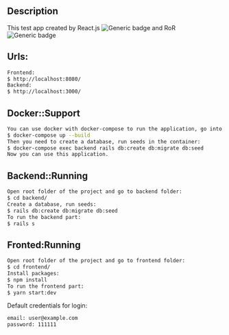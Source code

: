 ## Description

This test app created by React.js ![Generic badge](https://img.shields.io/badge/react.js-16.13.1-green) and RoR ![Generic badge](https://img.shields.io/badge/ror-5.2.4-green)

## Urls:
```bash
Frontend:
$ http://localhost:8080/
Backend:
$ http://localhost:3000/
```

## Docker::Support
```bash
You can use docker with docker-compose to run the application, go into root folder with the project and write:
$ docker-compose up --build
Then you need to create a database, run seeds in the container:
$ docker-compose exec backend rails db:create db:migrate db:seed
Now you can use this application.
```

## Backend::Running

```bash
Open root folder of the project and go to backend folder:
$ cd backend/
Create a database, run seeds:
$ rails db:create db:migrate db:seed
To run the backend part:
$ rails s
```

## Fronted:Running

```bash
Open root folder of the project and go to frontend folder:
$ cd frontend/
Install packages:
$ npm install
To run the frontend part:
$ yarn start:dev
```

Default credentials for login:
```bash
email: user@example.com
password: 111111
```

